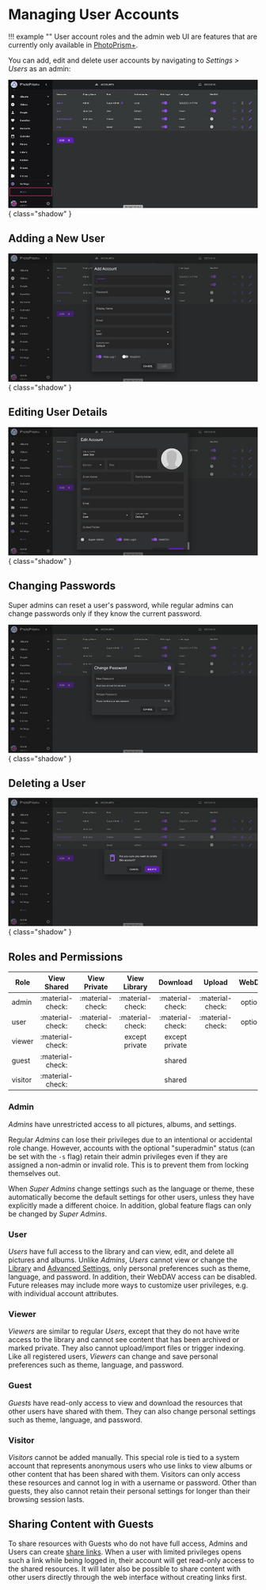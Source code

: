 # Managing User Accounts

!!! example ""
    User account roles and the admin web UI are features that are currently only available in [PhotoPrism+](https://www.photoprism.app/editions#compare).

You can add, edit and delete user accounts by navigating to *Settings > Users* as an admin:

![Screenshot](img/users.jpg){ class="shadow" }

## Adding a New User

![Screenshot](img/users-add.jpg){ class="shadow" }

## Editing User Details

![Screenshot](img/users-edit.jpg){ class="shadow" }

## Changing Passwords

Super admins can reset a user's password, while regular admins can change passwords only if they know the current password.

![Screenshot](img/users-change-pw.jpg){ class="shadow" }

## Deleting a User

![Screenshot](img/users-delete.jpg){ class="shadow" }

## Roles and Permissions

| Role    |   View Shared    |   View Private   |   View Library   |     Download     |      Upload      |  WebDAV  |      Admin       |
|---------|:----------------:|:----------------:|:----------------:|:----------------:|:----------------:|:--------:|:----------------:|
| admin   | :material-check: | :material-check: | :material-check: | :material-check: | :material-check: | optional | :material-check: |
| user    | :material-check: | :material-check: | :material-check: | :material-check: | :material-check: | optional |                  | 
| viewer  | :material-check: |                  |  except private  |  except private  |                  |          |                  |
| guest   | :material-check: |                  |                  |      shared      |                  |          |                  |
| visitor | :material-check: |                  |                  |      shared      |                  |          |                  |

### Admin

*Admins* have unrestricted access to all pictures, albums, and settings.

Regular *Admins* can lose their privileges due to an intentional or accidental role change. However, accounts with the optional "superadmin" status (can be set with the `-s` flag) retain their admin privileges even if they are assigned a non-admin or invalid role. This is to prevent them from locking themselves out.

When *Super Admins* change settings such as the language or theme, these automatically become the default settings for other users, unless they have explicitly made a different choice. In addition, global feature flags can only be changed by *Super Admins*.

### User

*Users* have full access to the library and can view, edit, and delete all pictures and albums. Unlike *Admins*, *Users* cannot view or change the [Library](https://docs.photoprism.app/user-guide/settings/library/) and [Advanced Settings](https://docs.photoprism.app/user-guide/settings/advanced/), only personal  preferences such as theme, language, and password. In addition, their WebDAV access can be disabled. Future releases may include more ways to customize user privileges, e.g. with individual account attributes.

### Viewer

*Viewers* are similar to regular *Users*, except that they do not have write access to the library and cannot see content that has been archived or marked private. They also cannot upload/import files or trigger indexing. Like all registered users, *Viewers* can change and save personal preferences such as theme, language, and password.

### Guest

*Guests* have read-only access to view and download the resources that other users have shared with them. They can also change personal settings such as theme, language, and password.

### Visitor

*Visitors* cannot be added manually. This special role is tied to a system account that represents anonymous users who use links to view albums or other content that has been shared with them. Visitors can only access these resources and cannot log in with a username or password. Other than guests, they also cannot retain their personal settings for longer than their browsing session lasts.

## Sharing Content with Guests
To share resources with Guests who do not have full access, Admins and Users can create [share links](../share/index.md). When a user with limited privileges opens such a link while being logged in, their account will get read-only access to the shared resources. It will later also be possible to share content with other users directly through the web interface without creating links first.
